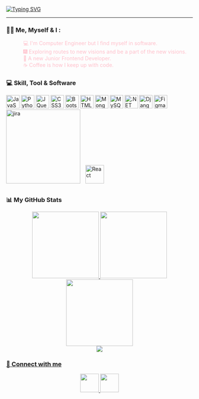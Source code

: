 <a href="https://git.io/typing-svg"><img src="https://readme-typing-svg.demolab.com?font=Fira+Code&size=25&pause=1000&color=42b757&background=000000&width=800&lines=Hello👋+I'm+Fulya.;🌱I'm+a+Junior+Software+Developer!" alt="Typing SVG" /></a>
<br />

----------------------
### :woman_technologist: Me, Myself & I :


&emsp;&emsp;&emsp;<font color="pink"> 💻 I'm Computer Engineer but I find myself in software. </font> </br>
&emsp;&emsp;&emsp;<font color="pink"> 🎆 Exploring routes to new visions and be a part of the new visions. </font>
</br>
&emsp;&emsp;&emsp;<font color="pink"> 🌱 A new Junior Frontend Developer. </font>
</br>
&emsp;&emsp;&emsp;<font color="pink"> ☕ Coffee is how I keep up with code.</font> <br>


### 💻 Skill, Tool & Software

<p align="left">
<a href="https://developer.mozilla.org/en-US/docs/Web/JavaScript" target="_blank" rel="noreferrer"><img src="https://raw.githubusercontent.com/danielcranney/readme-generator/main/public/icons/skills/javascript-colored.svg" width="36" height="36" alt="JavaScript" /></a>
<a href="https://www.python.org/" target="_blank" rel="noreferrer"><img src="https://raw.githubusercontent.com/danielcranney/readme-generator/main/public/icons/skills/python-colored.svg" width="36" height="36" alt="Python" /></a>
<a href="https://jquery.com/" target="_blank" rel="noreferrer"><img src="https://raw.githubusercontent.com/danielcranney/readme-generator/main/public/icons/skills/jquery-colored.svg" width="36" height="36" alt="JQuery" /></a>
<a href="https://www.w3.org/TR/CSS/#css" target="_blank" rel="noreferrer"><img src="https://raw.githubusercontent.com/danielcranney/readme-generator/main/public/icons/skills/css3-colored.svg" width="36" height="36" alt="CSS3" /></a>
<a href="https://getbootstrap.com/" target="_blank" rel="noreferrer"><img src="https://raw.githubusercontent.com/danielcranney/readme-generator/main/public/icons/skills/bootstrap-colored.svg" width="36" height="36" alt="Bootstrap" /></a>
<a href="https://developer.mozilla.org/en-US/docs/Glossary/HTML5" target="_blank" rel="noreferrer"><img src="https://raw.githubusercontent.com/danielcranney/readme-generator/main/public/icons/skills/html5-colored.svg" width="36" height="36" alt="HTML5" /></a>
<a href="https://www.mongodb.com/" target="_blank" rel="noreferrer"><img src="https://raw.githubusercontent.com/danielcranney/readme-generator/main/public/icons/skills/mongodb-colored.svg" width="36" height="36" alt="MongoDB" /></a>
<a href="https://www.mysql.com/" target="_blank" rel="noreferrer"><img src="https://raw.githubusercontent.com/danielcranney/readme-generator/main/public/icons/skills/mysql-colored.svg" width="36" height="36" alt="MySQL" /></a>
<a href="https://dotnet.microsoft.com/en-us/" target="_blank" rel="noreferrer"><img src="https://raw.githubusercontent.com/danielcranney/readme-generator/main/public/icons/skills/dot-net-colored.svg" width="36" height="36" alt=".NET" /></a>
<a href="https://www.djangoproject.com/" target="_blank" rel="noreferrer"><img src="https://raw.githubusercontent.com/danielcranney/readme-generator/main/public/icons/skills/django-colored.svg" width="36" height="36" alt="Django" /></a>
<a href="https://www.figma.com/" target="_blank" rel="noreferrer"><img src="https://raw.githubusercontent.com/danielcranney/readme-generator/main/public/icons/skills/figma-colored.svg" width="36" height="36" alt="Figma" /></a>
<img src="https://wac-cdn.atlassian.com/dam/jcr:e348b562-4152-4cdc-8a55-3d297e509cc8/Jira%20Software-blue.svg?cdnVersion=578" width="200" alt="jira" />
<a href="https://reactjs.org/" target="_blank"><img style="margin: 10px" src="https://profilinator.rishav.dev/skills-assets/react-original-wordmark.svg" alt="React" height="50" /></a>  
</p>



### 📊 My GitHub Stats


<div align="center">
  <a href="https://github.com/fulyaertay">
  <img height="180em" src="https://github-readme-stats.vercel.app/api?username=fulyaertay&theme=nightowl&hide_border=true&include_all_commits=false&count_private=true"/>
    <img height="180em" src="https://github-readme-streak-stats.herokuapp.com/?user=fulyaertay&theme=nightowl&hide_border=true" />
  <img height="180em" src="https://github-readme-stats.vercel.app/api/top-langs/?username=fulyaertay&theme=nightowl&hide_border=true&include_all_commits=false&count_private=true&layout=compact"/>
</div>


<div align="center">
<img src="https://komarev.com/ghpvc/?username=fulyaertay&&style=flat-square" align="center" />
</div>  
     
### 💬 Connect with me  
<p align="center">
<a href="linkedin.com/in/fulya-ertay-40a593156">
  <img height="50" src="https://user-images.githubusercontent.com/46517096/166973395-19676cd8-f8ec-4abf-83ff-da8243505b82.png"/>
</a>
 <a href="https://www.github.com/fulyaertay" target="_blank" rel="noreferrer"><img src="https://raw.githubusercontent.com/danielcranney/readme-generator/main/public/icons/socials/github.svg" height="50" /></a> 
</p>  
  

<br/>  
